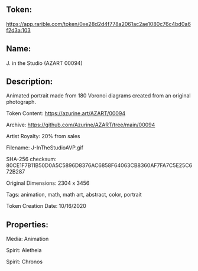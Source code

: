 ## Token:

https://app.rarible.com/token/0xe28d2d4f778a2061ac2ae1080c76c4bd0a6f2d3a:103

## Name:

J. in the Studio (AZART 00094)

## Description: 

Animated portrait made from 180 Voronoi diagrams created from an original photograph.

Token Content: https://azurine.art/AZART/00094

Archive: https://github.com/Azurine/AZART/tree/main/00094

Artist Royalty: 20% from sales

Filename: J-InTheStudioAVP.gif

SHA-256 checksum: 80CE1F7B11B50D0A5C5896D8376AC6858F64063CB8360AF7FA7C5E25C672B287

Original Dimensions: 2304 x 3456

Tags: animation, math, math art, abstract, color, portrait

Token Creation Date: 10/16/2020

## Properties:

Media: Animation

Spirit: Aletheia

Spirit: Chronos
